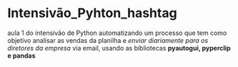 # Intensivão_Pyhton_hashtag
aula 1 do intensivão de Python automatizando um processo que tem como objetivo analisar as vendas da planilha e *enviar diariamente para os diretores da empresa* via email,
usando as bibliotecas **pyautogui, pyperclip e pandas**
